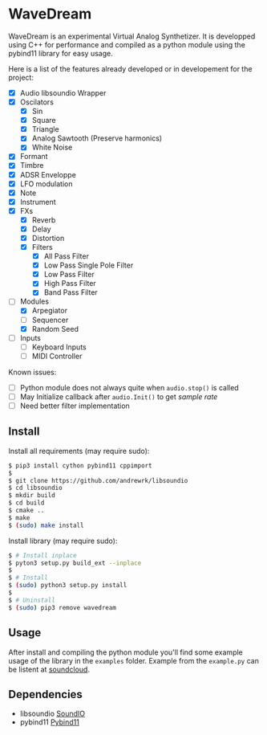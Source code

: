 # WaveDream

WaveDream is an experimental Virtual Analog Synthetizer. It is developped using C++ for performance and compiled as a python module using the pybind11 library for easy usage.

Here is a list of the features already developed or in developement for the project:
- [x] Audio libsoundio Wrapper
- [x] Oscilators
    - [x] Sin
    - [x] Square
    - [x] Triangle
    - [x] Analog Sawtooth (Preserve harmonics)
    - [x] White Noise
- [x] Formant
- [x] Timbre
- [x] ADSR Enveloppe
- [x] LFO modulation
- [x] Note
- [x] Instrument
- [x] FXs
    - [x] Reverb
    - [x] Delay
    - [x] Distortion
    - [x] Filters
        - [x] All Pass Filter
        - [x] Low Pass Single Pole Filter
        - [x] Low Pass Filter 
        - [x] High Pass Filter 
        - [x] Band Pass Filter 
- [ ] Modules
    - [x] Arpegiator
    - [ ] Sequencer
    - [x] Random Seed
- [ ] Inputs
    - [ ] Keyboard Inputs
    - [ ] MIDI Controller

Known issues:
- [ ] Python module does not always quite when `audio.stop()` is called
- [ ] May Initialize callback after `audio.Init()` to get *sample rate*
- [ ] Need better filter implementation

## Install

Install all requirements (may require sudo):
```bash
$ pip3 install cython pybind11 cppimport
$
$ git clone https://github.com/andrewrk/libsoundio
$ cd libsoundio
$ mkdir build
$ cd build
$ cmake ..
$ make
$ (sudo) make install
```

Install library (may require sudo):
```bash
$ # Install inplace
$ pyton3 setup.py build_ext --inplace
$
$ # Install
$ (sudo) python3 setup.py install
$
$ # Uninstall
$ (sudo) pip3 remove wavedream
```

## Usage

After install and compiling the python module you'll find some example usage of the library in the `examples` folder.
Example from the `example.py` can be listent at [soundcloud](https://soundcloud.com/yliess-hati/wavedream-demo).

## Dependencies

- libsoundio [SoundIO](http://libsound.io/)
- pybind11 [Pybind11](https://github.com/pybind/pybind11)